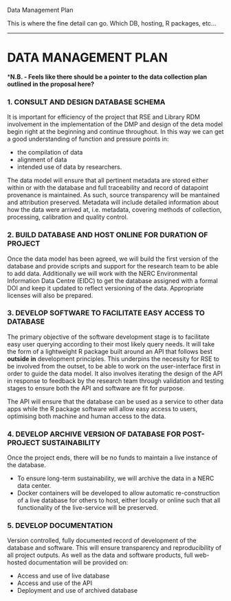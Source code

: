 Data Management Plan

This is where the fine detail can go. Which DB, hosting, R packages, etc...

***

# DATA MANAGEMENT PLAN

***N.B. - Feels like there should be a pointer to the data collection plan outlined in the proposal here?**

### 1. CONSULT AND DESIGN DATABASE SCHEMA

 It is important for efficiency of the project that RSE and Library RDM involvement in the implementation of the DMP and design of the deta model begin right at the beginning and continue throughout. In this way we can get a good understanding of function and pressure points in:
 - the compilation of data 
 - alignment of data
 - intended use of data by researchers.
 
 The data model will ensure that all pertinent metadata are stored either within or with the database and full traceability and record of datapoint provenance is maintained. As such, source transparency will be mantained and attribution preserved. Metadata will include detailed information about how the data were arrived at, i.e. metadata, covering methods of collection, processing, calibration and quality control.

### 2. BUILD DATABASE AND HOST ONLINE FOR DURATION OF PROJECT

  Once the data model has been agreed, we will build the first version of the database and provide scripts and support for the research team to be able to add data. Additionally we will work with the NERC Environmental Information Data Centre (EIDC) to get the database assigned with a formal DOI and keep it updated to reflect versioning of the data. Appropriate licenses will also be prepared.
  
### 3. DEVELOP SOFTWARE TO FACILITATE EASY ACCESS TO DATABASE

The primary objective of the software development stage is to facilitate easy user querying according to their most likely query needs. It will take the form of a lightweight R package built around an API that follows best **outside in** development principles. This underpins the necessity for RSE to be involved from the outset, to be able to work on the user-interface first in order to guide the data model. It also involves iterating the design of the API in response to feedback by the research team through validation and testing stages to ensure both the API and software are fit for purpose.

The API will ensure that the database can be used as a service to other data apps while the R package software will allow easy access to users, optimising both machine and human access to the data.

### 4. DEVELOP ARCHIVE VERSION OF DATABASE FOR  POST-PROJECT SUSTAINABILITY

Once the project ends, there will be no funds to maintain a live instance of the database.
   - To ensure long-term sustainability, we will archive the data in a NERC data center.
   - Docker containers will be developed to allow automatic re-construction of a live database for others to host, either locally or online such that all functionality of the live-service will be preserved. 
   
### 5. DEVELOP DOCUMENTATION

Version controlled, fully documented record of development of the database and software. This will ensure transparency and reproducibility of all project outputs. As well as the data and software products, full web-hosted documentation will be provided on:
  - Access and use of live database
  - Access and use of the API
  - Deployment and use of archived database
